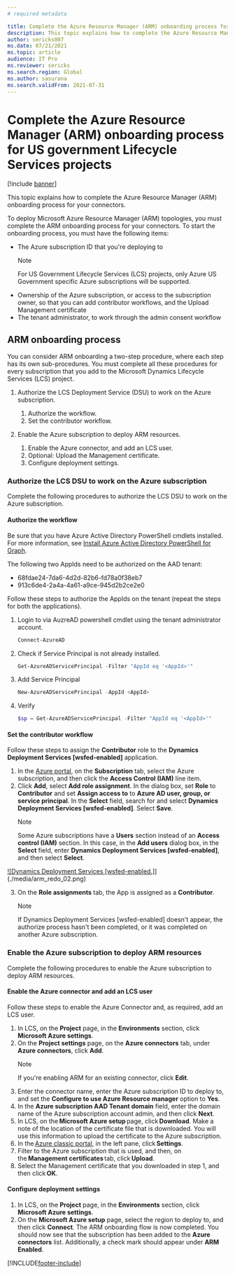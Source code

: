 ```yaml
---
# required metadata

title: Complete the Azure Resource Manager (ARM) onboarding process for US government Lifecycle Services projects
description: This topic explains how to complete the Azure Resource Manager (ARM) onboarding process for your connectors. This topic applies to Azure US Government projects.
author: sericks007
ms.date: 07/21/2021
ms.topic: article
audience: IT Pro
ms.reviewer: sericks
ms.search.region: Global
ms.author: sasurana
ms.search.validFrom: 2021-07-31
---
```


# Complete the Azure Resource Manager (ARM) onboarding process for US government Lifecycle Services projects

[!include [banner](../includes/banner.md)]

This topic explains how to complete the Azure Resource Manager (ARM) onboarding process for your connectors. 

To deploy Microsoft Azure Resource Manager (ARM) topologies, you must complete the ARM onboarding process for your connectors. To start the onboarding process, you must have the following items:

-   The Azure subscription ID that you're deploying to
    > [!Note]
    > For US Government Lifecycle Services (LCS) projects, only Azure US Government specific Azure subscriptions will be supported.
-   Ownership of the Azure subscription, or access to the subscription owner, so that you can add contributor workflows, and the Upload Management certificate
-   The tenant administrator, to work through the admin consent workflow

## ARM onboarding process
You can consider ARM onboarding a two-step procedure, where each step has its own sub-procedures. You must complete all these procedures for every subscription that you add to the Microsoft Dynamics Lifecycle Services (LCS) project.

1.  Authorize the LCS Deployment Service (DSU) to work on the Azure subscription.
    1.  Authorize the workflow.
    2.  Set the contributor workflow.

2.  Enable the Azure subscription to deploy ARM resources.
    1.  Enable the Azure connector, and add an LCS user.
    2.  Optional: Upload the Management certificate.
    3.  Configure deployment settings.

### Authorize the LCS DSU to work on the Azure subscription

Complete the following procedures to authorize the LCS DSU to work on the Azure subscription.

#### Authorize the workflow

Be sure that you have Azure Active Directory PowerShell cmdlets installed. For more information, see [Install Azure Active Directory PowerShell for Graph](/powershell/azure/active-directory/install-adv2?view=azureadps-2.0).  

The following two AppIds need to be authorized on the AAD tenant: 

- 68fdae24-7da6-4d2d-82b6-fd78a0f38eb7 
- 913c6de4-2a4a-4a61-a9ce-945d2b2ce2e0 

Follow these steps to authorize the AppIds on the tenant (repeat the steps for both the applications). 

1. Login to via AuzreAD powershell cmdlet using the tenant administrator account.

    ```powershell
    Connect-AzureAD 
    ```

2. Check if Service Principal is not already installed.  

    ```powershell
    Get-AzureADServicePrincipal -Filter "AppId eq '<AppId>'"  
    ```

3. Add Service Principal  

    ```powershell
    New-AzureADServicePrincipal -AppId <AppId>  
    ```

4. Verify 

    ```powershell
    $sp = Get-AzureADServicePrincipal -Filter "AppId eq '<AppId>'"  
    ```

#### Set the contributor workflow

Follow these steps to assign the **Contributor** role to the **Dynamics Deployment Services \[wsfed-enabled\]** application.

1.  In the [Azure portal](https://portal.azure.com), on the **Subscription** tab, select the Azure subscription, and then click the **Access Control (IAM)** line item.
2.  Click **Add**, select **Add role assignment**. In the dialog box, set **Role** to **Contributor** and set **Assign access to** to **Azure AD user, group, or service principal**. In the **Select** field, search for and select **Dynamics Deployment Services \[wsfed-enabled\]**. Select **Save**. 
    > [!NOTE]
    > Some Azure subscriptions have a **Users** section instead of an **Access control (IAM)** section. In this case, in the **Add users** dialog box, in the **Select** field, enter **Dynamics Deployment Services \[wsfed-enabled\]**, and then select **Select**.
    
[![Dynamics Deployment Services \[wsfed-enabled\.]](./media/arm_redo_02.png)](./media/arm_redo_02.png)

3.  On the **Role assignments** tab, the App is assigned as a **Contributor**. 
    > [!NOTE]
    > If Dynamics Deployment Services \[wsfed-enabled\] doesn't appear, the authorize process hasn't been completed, or it was completed on another Azure subscription. 

### Enable the Azure subscription to deploy ARM resources

Complete the following procedures to enable the Azure subscription to deploy ARM resources.

#### Enable the Azure connector and add an LCS user

Follow these steps to enable the Azure Connector and, as required, add an LCS user.

1. In LCS, on the **Project** page, in the **Environments** section, click **Microsoft Azure settings**.
2. On the **Project settings** page, on the **Azure connectors** tab, under **Azure connectors**, click **Add**. 
    > [!NOTE]
    > If you're enabling ARM for an existing connector, click **Edit**.
3. Enter the connector name, enter the Azure subscription ID to deploy to, and set the **Configure to use Azure Resource manager** option to **Yes**.
4. In the **Azure subscription AAD Tenant domain** field, enter the domain name of the Azure subscription account admin, and then click **Next**.
5. In LCS, on the **Microsoft Azure setup** page, click **Download**. Make a note of the location of the certificate file that is downloaded. You will use this information to upload the certificate to the Azure subscription. 
6. In the [Azure classic portal](https://manage.windowsazure.com), in the left pane, click **Settings**. 
7. Filter to the Azure subscription that is used, and then, on the **Management certificates** tab, click **Upload**. 
8. Select the Management certificate that you downloaded in step 1, and then click **OK**. 

#### Configure deployment settings

1.  In LCS, on the **Project** page, in the **Environments** section, click **Microsoft Azure settings**.
2.  On the **Microsoft Azure setup** page, select the region to deploy to, and then click **Connect**. The ARM onboarding flow is now completed. You should now see that the subscription has been added to the **Azure connectors** list. Additionally, a check mark should appear under **ARM Enabled**.






[!INCLUDE[footer-include](../../../includes/footer-banner.md)]
